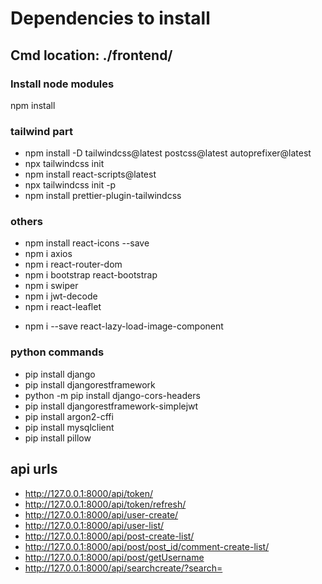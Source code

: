 # Dependencies to install

## Cmd location: ./frontend/

### Install node modules

npm install

### tailwind part

- npm install -D tailwindcss@latest postcss@latest autoprefixer@latest
- npx tailwindcss init
- npm install react-scripts@latest
- npx tailwindcss init -p
- npm install prettier-plugin-tailwindcss

### others

- npm install react-icons --save
- npm i axios
- npm i react-router-dom
- npm i bootstrap react-bootstrap
- npm i swiper
- npm i jwt-decode
- npm i react-leaflet
<!-- - npm install --save tinypng -->
- npm i --save react-lazy-load-image-component

### python commands

- pip install django
- pip install djangorestframework
- python -m pip install django-cors-headers
- pip install djangorestframework-simplejwt
- pip install argon2-cffi
- pip install mysqlclient
- pip install pillow

## api urls
- http://127.0.0.1:8000/api/token/
- http://127.0.0.1:8000/api/token/refresh/
- http://127.0.0.1:8000/api/user-create/
- http://127.0.0.1:8000/api/user-list/
- http://127.0.0.1:8000/api/post-create-list/
- http://127.0.0.1:8000/api/post/post_id/comment-create-list/
- http://127.0.0.1:8000/api/post/getUsername
- http://127.0.0.1:8000/api/searchcreate/?search=
